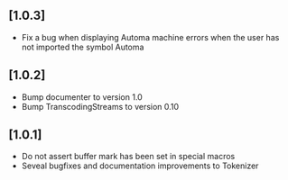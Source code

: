 ## [1.0.3]
* Fix a bug when displaying Automa machine errors when the user has not imported
  the symbol Automa

## [1.0.2]
* Bump documenter to version 1.0
* Bump TranscodingStreams to version 0.10

## [1.0.1]
* Do not assert buffer mark has been set in special macros
* Seveal bugfixes and documentation improvements to Tokenizer
